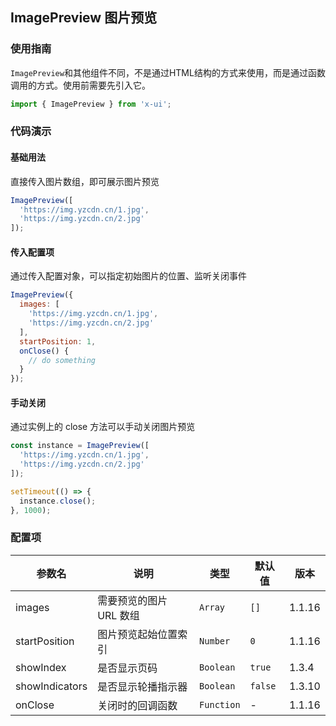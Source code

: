 ## ImagePreview 图片预览

### 使用指南

`ImagePreview`和其他组件不同，不是通过HTML结构的方式来使用，而是通过函数调用的方式。使用前需要先引入它。

```js
import { ImagePreview } from 'x-ui';
```

### 代码演示

#### 基础用法

直接传入图片数组，即可展示图片预览

```javascript
ImagePreview([
  'https://img.yzcdn.cn/1.jpg',
  'https://img.yzcdn.cn/2.jpg'
]);
```

#### 传入配置项

通过传入配置对象，可以指定初始图片的位置、监听关闭事件

```javascript
ImagePreview({
  images: [
    'https://img.yzcdn.cn/1.jpg',
    'https://img.yzcdn.cn/2.jpg'
  ],
  startPosition: 1,
  onClose() {
    // do something
  }
});
```

#### 手动关闭

通过实例上的 close 方法可以手动关闭图片预览

```javascript
const instance = ImagePreview([
  'https://img.yzcdn.cn/1.jpg',
  'https://img.yzcdn.cn/2.jpg'
]);

setTimeout(() => {
  instance.close();
}, 1000);
```

### 配置项

| 参数名 | 说明 | 类型 | 默认值 | 版本 |
|------|------|------|------|------|
| images | 需要预览的图片 URL 数组 | `Array` | `[]` | 1.1.16 |
| startPosition | 图片预览起始位置索引 | `Number` | `0` | 1.1.16 |
| showIndex | 是否显示页码 | `Boolean` | `true` | 1.3.4 |
| showIndicators | 是否显示轮播指示器 | `Boolean` | `false` | 1.3.10 |
| onClose | 关闭时的回调函数 | `Function` | - | 1.1.16 |
